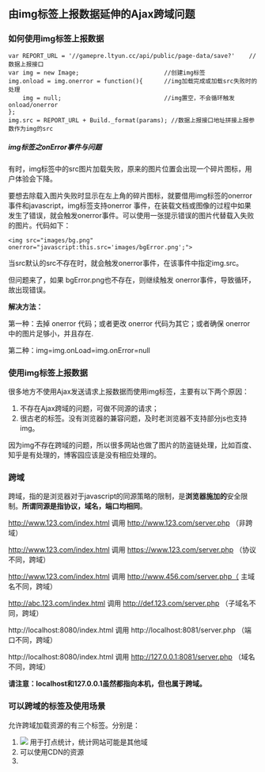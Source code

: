 ## 由img标签上报数据延伸的Ajax跨域问题

### 如何使用img标签上报数据

```
var REPORT_URL = '//gamepre.ltyun.cc/api/public/page-data/save?'	//数据上报接口
var img = new Image;						//创建img标签
img.onload = img.onerror = function(){		//img加载完成或加载src失败时的处理
    img = null;								//img置空，不会循环触发onload/onerror
};
img.src = REPORT_URL + Build._format(params); //数据上报接口地址拼接上报参数作为img的src
```

##### img标签之onError事件与问题

有时，img标签中的src图片加载失败，原来的图片位置会出现一个碎片图标，用户体验会下降。

要想去除载入图片失败时显示在左上角的碎片图标，就要借用img标签的onerror事件和javascript，img标签支持onerror 事件，在装载文档或图像的过程中如果发生了错误，就会触发onerror事件。可以使用一张提示错误的图片代替载入失败的图片。代码如下：

```
<img src="images/bg.png" onerror="javascript:this.src='images/bgError.png';">
```

当src默认的src不存在时，就会触发onerror事件，在该事件中指定img.src。

但问题来了，如果 bgError.png也不存在，则继续触发 onerror事件，导致循环，故出现错误。

**解决方法：**

第一种：去掉 onerror 代码；或者更改 onerror 代码为其它；或者确保 onerror 中的图片足够小，并且存在.

第二种：img=img.onLoad=img.onError=null



### 使用img标签上报数据

很多地方不使用Ajax发送请求上报数据而使用img标签，主要有以下两个原因：

1. 不存在Ajax跨域的问题，可做不同源的请求；
2. 很古老的标签。没有浏览器的兼容问题，及时老浏览器不支持部分js也支持img。

因为img不存在跨域的问题，所以很多网站也做了图片的防盗链处理，比如百度、知乎是有处理的，博客园应该是没有相应处理的。



### 跨域

跨域，指的是浏览器对于javascript的同源策略的限制，是**浏览器施加的**安全限制。**所谓同源是指协议，域名，端口均相同**。

http://www.123.com/index.html 调用 http://www.123.com/server.php （非跨域）

http://www.123.com/index.html 调用 https://www.123.com/server.php （协议不同，跨域）

http://www.123.com/index.html 调用 http://www.456.com/server.php（ 主域名不同，跨域）

http://abc.123.com/index.html 调用 http://def.123.com/server.php （子域名不同，跨域）

http://localhost:8080/index.html 调用 http://localhost:8081/server.php （端口不同，跨域）

http://localhost:8080/index.html 调用 http://127.0.0.1:8081/server.php （域名不同，跨域）

**请注意：localhost和127.0.0.1虽然都指向本机，但也属于跨域。**



### 可以跨域的标签及使用场景

允许跨域加载资源的有三个标签。分别是：

1. **<img src=xxx>**  用于打点统计，统计网站可能是其他域
2. **<link href=xxx>** 可以使用CDN的资源
3. **<script src=xxx>** 可以使用CDN资源、用于JSONP



### Ajax跨域解决方案

浏览器同源策略有两种限制，其限制之一是不能通过ajax的方法去请求不同源中的文档。 第二个限制是浏览器中不同域的框架之间不能进行js的交互操作的，我们主要解决第一种限制Ajax跨域。

#### 1. JSONP  只支持get请求

实现如下：

```
<script type="text/javascript">
    var messagetow = function(data){
        //data 通过跨域得到的信息
        console.log(data);
    };
    var url = "gamepre.ltyun.cc/api/public/page-data/save?callback=messagetow";
    var script = document.createElement('script');
    script.setAttribute('src', url);
    document.getElementsByTagName('head')[0].appendChild(script);
</script>
```

#### 2. CROS跨域资源共享

它允许浏览器向跨源服务器，发出`XMLHttpRequest`请求，从而克服了AJAX只能同源使用的限制。CORS需要浏览器和服务器同时支持。目前，所有浏览器都支持该功能，IE浏览器不能低于IE10。

整个CORS通信过程，都是浏览器自动完成，不需要用户参与。对于前端开发者来说，CORS通信与同源的AJAX通信没有差别，代码完全一样。浏览器一旦发现AJAX请求跨源，就会自动添加一些附加的头信息，有时还会多出一次附加的请求，但用户不会有感觉。

因此，实现CORS通信的关键是服务器。只要服务器实现了CORS接口，就可以跨源通信。



##### -CORS请求类型-**

跨域请求有两种形式：

1、  简单请求         2、  非简单请求

简单请求满足以下条件：

HTTP请求方法（区分大小写）为以下之一：

**·**  HEAD          **·**  GET          **·**POST

HTTP头部匹配（不区分大写小）为以下：

**·**  Accept

**·**  Accept-Language

**·**  Content-Language

**·**  Last-Event-ID

**·**  Content-Type:  只限于三个值application/x-www-form-urlencoded、multipart/form-data、text/plain



##### 简单请求

对于简单请求，浏览器直接发出CORS请求。具体来说，就是自动在头信息之中，增加一个**Origin**字段。

```
GET /cors HTTP/1.1
Origin: http://api.bob.com
Host: api.alice.com
Accept-Language: en-US
Connection: keep-alive
User-Agent: Mozilla/5.0...
```

上面的头信息中，**Origin**字段用来说明，本次请求来自哪个源（协议 + 域名 + 端口）。服务器根据这个值，决定是否同意这次请求。

如果`Origin`指定的源，不在许可范围内，服务器会返回一个正常的HTTP回应。浏览器发现，这个回应的头信息没有包含`Access-Control-Allow-Origin`字段，就知道出错了，从而抛出一个错误，被`XMLHttpRequest`的`onerror`回调函数捕获。注意，这种错误无法通过状态码识别，因为HTTP回应的状态码有可能是200。

如果`Origin`指定的域名在许可范围内，服务器返回的响应，会多出几个头信息字段。

```
Access-Control-Allow-Origin: http://api.bob.com
Access-Control-Allow-Credentials: true		//布尔值，是否允许发送cookie,默认cros中不包含
Access-Control-Expose-Headers: FooBar		//header除默认可获取字段
Content-Type: text/html; charset=utf-8
```

*withCredentials 属性*

CORS请求默认不发送Cookie和HTTP认证信息。如果要把Cookie发到服务器，一方面要服务器同意，指定**Access-Control-Allow-Credentials:true**。另一方面，开发者必须在AJAX请求中打开**withCredentials**属性。

```
var xhr = new XMLHttpRequest();
xhr.withCredentials = true;
```



##### 非简单请求

我们想使用PUT或者DELETE请求，又或者我们想使用Content-Type:application/json来支持JSON。那么，我们就需要**非简单请求**。

我们在使用非简单请求时，表面上看起来客户端只发送了一个请求，但实际上，要完成一次非简单请求，客户端在私底下是要向服务器发起两次请求的。第一次请求（**"预检"请求**），是向服务器确认权限，一旦被授权，则发起第二次请求（真正意义上的数据请求）。且，第一次请求也可以被缓存，所以不是每次我们发起非简单请求，都会预请求一次。

**预检**请求的HTTP头信息：

```
OPTIONS /cors HTTP/1.1			//请求方法是OPTIONS,表示这个请求是用来询问的
Origin: http://api.bob.com
Access-Control-Request-Method: PUT	//CORS请求会用到哪些HTTP方法
Access-Control-Request-Headers: X-Custom-Header	//逗号分隔的字符串，指定浏览器CORS请求会额外发送的头信息字段
Host: api.alice.com
Accept-Language: en-US
Connection: keep-alive	//告诉WEB服务器或者代理服务器，在完成本次请求的响应后，保持连接，等待本次连接的后续请求
User-Agent: Mozilla/5.0...
```

服务器收到"预检"请求以后，检查了`Origin`、`Access-Control-Request-Method`和`Access-Control-Request-Headers`字段以后，确认允许跨源请求，就可以做出回应。

```
HTTP/1.1 200 OK
Date: Mon, 01 Dec 2008 01:15:39 GMT
Server: Apache/2.0.61 (Unix)
Access-Control-Allow-Origin: http://api.bob.com		//该字段设为星号时，表示同意任意跨源请求。
Access-Control-Allow-Methods: GET, POST, PUT
Access-Control-Allow-Headers: X-Custom-Header
Content-Type: text/html; charset=utf-8
Content-Encoding: gzip
Content-Length: 0
Keep-Alive: timeout=2, max=100
Connection: Keep-Alive
Content-Type: text/plain
```

如果浏览器否定了"预检"请求，会返回一个正常的HTTP回应，但是没有任何CORS相关的头信息字段。这时，浏览器就会认定，服务器不同意预检请求，因此触发一个错误，被`XMLHttpRequest`对象的`onerror`回调函数捕获。控制台会打印出如下的报错信息。

```
XMLHttpRequest cannot load http://api.alice.com.
Origin http://api.bob.com is not allowed by Access-Control-Allow-Origin.
```

一旦预检查得到授权信息，那么浏览器就会发送真正的跨域请求了。且，请求和服务器响应与简单CORS请求一样。



参考[跨域资源共享 CORS 详解](http://www.ruanyifeng.com/blog/2016/04/cors.html)，更多详情点击查看